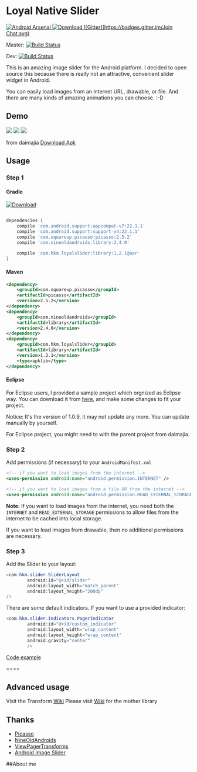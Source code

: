 # Loyal Native Slider 
[![Android Arsenal](https://img.shields.io/badge/Android%20Arsenal-Loyal%20Native%20Slider-brightgreen.svg?style=flat)](http://android-arsenal.com/details/1/1998)[ ![Download](https://api.bintray.com/packages/jjhesk/maven/library/images/download.svg) ](https://bintray.com/jjhesk/maven/library/_latestVersion)[![Gitter](https://badges.gitter.im/Join Chat.svg)](https://gitter.im/daimajia/AndroidImageSlider?utm_source=badge&utm_medium=badge&utm_campaign=pr-badge&utm_content=badge)
 
Master: [![Build Status](https://travis-ci.org/jjhesk/LoyalNativeSlider.svg)](https://travis-ci.org/jjhesk/LoyalNativeSlider)

Dev: [![Build Status](https://travis-ci.org/jjhesk/LoyalNativeSlider.svg?branch=dev)](https://travis-ci.org/jjhesk/LoyalNativeSlider)

This is an amazing image slider for the Android platform. I decided to open source this because there is really not an attractive, convenient slider widget in Android.
 
You can easily load images from an internet URL, drawable, or file. And there are many kinds of amazing animations you can choose. :-D
 
## Demo
 
![](scn/device-2015-06-17-142823.png)
![](scn/device-2015-06-17-150718.png)
![](scn/device-2015-06-17-150829.png)

from daimajia [Download Apk](https://github.com/daimajia/AndroidImageSlider/releases/download/v1.0.8/demo-1.0.8.apk)
 
## Usage

### Step 1

#### Gradle
[ ![Download](https://api.bintray.com/packages/jjhesk/maven/library/images/download.svg) ](https://bintray.com/jjhesk/maven/library/_latestVersion)
```groovy

dependencies {
    compile 'com.android.support:appcompat-v7:22.1.1'
    compile 'com.android.support:support-v4:22.1.1'
    compile 'com.squareup.picasso:picasso:2.5.2'
    compile 'com.nineoldandroids:library:2.4.0'

    compile 'com.hkm.loyalslider:library:1.2.1@aar'
}

```


#### Maven

```xml
<dependency>
    <groupId>com.squareup.picasso</groupId>
    <artifactId>picasso</artifactId>
    <version>2.5.2</version>
</dependency>
<dependency>
    <groupId>com.nineoldandroids</groupId>
    <artifactId>library</artifactId>
    <version>2.4.0</version>
</dependency>
<dependency>
    <groupId>com.hkm.loyalslider</groupId>
    <artifactId>library</artifactId>
    <version>1.2.1</version>
    <type>apklib</type>
</dependency>
```

#### Eclipse

For Eclipse users, I provided a sample project which orgnized as Eclipse way. You can download it from [here](https://github.com/daimajia/AndroidImageSlider/releases/download/v1.0.9/AndroidImageSlider-Eclipse.zip), and make some changes to fit your project.

Notice: It's the version of 1.0.9, it may not update any more. You can update manually by yourself.

For Eclipse project, you might need to with the parent project from daimajia.

### Step 2

Add permissions (if necessary) to your `AndroidManifest.xml`

```xml
<!-- if you want to load images from the internet -->
<uses-permission android:name="android.permission.INTERNET" /> 

<!-- if you want to load images from a file OR from the internet -->
<uses-permission android:name="android.permission.READ_EXTERNAL_STORAGE" />
```

**Note:** If you want to load images from the internet, you need both the `INTERNET` and `READ_EXTERNAL_STORAGE` permissions to allow files from the internet to be cached into local storage.

If you want to load images from drawable, then no additional permissions are necessary.

### Step 3

Add the Slider to your layout:
 
```java
<com.hkm.slider.SliderLayout
        android:id="@+id/slider"
        android:layout_width="match_parent"
        android:layout_height="200dp"
/>
```        
 
There are some default indicators. If you want to use a provided indicator:
 
```java
<com.hkm.slider.Indicators.PagerIndicator
        android:id="@+id/custom_indicator"
        android:layout_width="wrap_content"
        android:layout_height="wrap_content"
        android:gravity="center"
        />
```

[Code example](https://github.com/jjhesk/LoyalNativeSlider/blob/master/demo/src/main/java/com/daimajia/slider/demo/MainActivity.java)
 
====

## Advanced usage
Visit the Transform [Wiki](https://github.com/jjhesk/LoyalNativeSlider/wiki)
Please visit [Wiki](https://github.com/daimajia/AndroidImageSlider/wiki) for the mother library
 
## Thanks

- [Picasso](https://github.com/square/picasso)
- [NineOldAndroids](https://github.com/JakeWharton/NineOldAndroids)
- [ViewPagerTransforms](https://github.com/ToxicBakery/ViewPagerTransforms)
- [Android Image Slider](https://github.com/daimajia/AndroidImageSlider)

##About me
